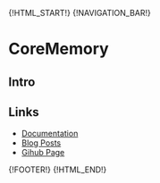 {!HTML_START!}
{!NAVIGATION_BAR!}

# CoreMemory

## Intro 

## Links

* [Documentation](./doxygen/index.html)
* [Blog Posts](./posts/)
* [Gihub Page](https://www.github.com/AmazingCow-Game-Core/CoreMemory/)


{!FOOTER!}
{!HTML_END!}
